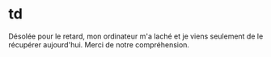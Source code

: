# td
Désolée pour le retard, mon ordinateur m'a  laché et je viens seulement de le récupérer aujourd'hui. Merci de notre compréhension.

